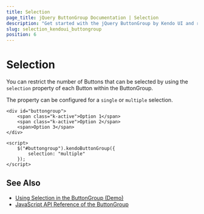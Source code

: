 ```yaml
---
title: Selection
page_title: jQuery ButtonGroup Documentation | Selection
description: "Get started with the jQuery ButtonGroup by Kendo UI and restrict the number of selectable Buttons within the ButtonGroup."
slug: selection_kendoui_buttongroup
position: 6
---
```


# Selection

You can restrict the number of Buttons that can be selected by using the `selection` property of each Button within the ButtonGroup.

The property can be configured for a `single` or `multiple` selection.

    <div id="buttongroup">
        <span class="k-active">Option 1</span>
        <span class="k-active">Option 2</span>
        <span>Option 3</span>
    </div>

    <script>
        $("#buttongroup").kendoButtonGroup({
            selection: "multiple"
        });
    </script>

## See Also

* [Using Selection in the ButtonGroup (Demo)](https://demos.telerik.com/kendo-ui/buttongroup/selection)
* [JavaScript API Reference of the ButtonGroup](/api/javascript/ui/buttongroup)
